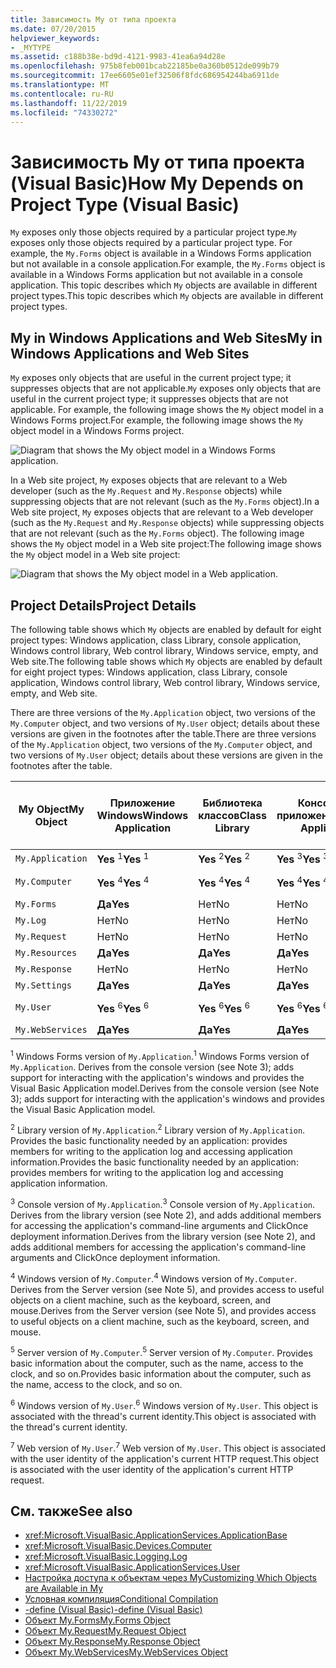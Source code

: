 ```yaml
---
title: Зависимость My от типа проекта
ms.date: 07/20/2015
helpviewer_keywords:
- _MYTYPE
ms.assetid: c188b38e-bd9d-4121-9983-41ea6a94d28e
ms.openlocfilehash: 975b8feb001bcab22185be0a360b0512de099b79
ms.sourcegitcommit: 17ee6605e01ef32506f8fdc686954244ba6911de
ms.translationtype: MT
ms.contentlocale: ru-RU
ms.lasthandoff: 11/22/2019
ms.locfileid: "74330272"
---
```

# <a name="how-my-depends-on-project-type-visual-basic"></a><span data-ttu-id="00042-102">Зависимость My от типа проекта (Visual Basic)</span><span class="sxs-lookup"><span data-stu-id="00042-102">How My Depends on Project Type (Visual Basic)</span></span>

<span data-ttu-id="00042-103">`My` exposes only those objects required by a particular project type.</span><span class="sxs-lookup"><span data-stu-id="00042-103">`My` exposes only those objects required by a particular project type.</span></span> <span data-ttu-id="00042-104">For example, the `My.Forms` object is available in a Windows Forms application but not available in a console application.</span><span class="sxs-lookup"><span data-stu-id="00042-104">For example, the `My.Forms` object is available in a Windows Forms application but not available in a console application.</span></span> <span data-ttu-id="00042-105">This topic describes which `My` objects are available in different project types.</span><span class="sxs-lookup"><span data-stu-id="00042-105">This topic describes which `My` objects are available in different project types.</span></span>  
  
## <a name="my-in-windows-applications-and-web-sites"></a><span data-ttu-id="00042-106">My in Windows Applications and Web Sites</span><span class="sxs-lookup"><span data-stu-id="00042-106">My in Windows Applications and Web Sites</span></span>  

 <span data-ttu-id="00042-107">`My` exposes only objects that are useful in the current project type; it suppresses objects that are not applicable.</span><span class="sxs-lookup"><span data-stu-id="00042-107">`My` exposes only objects that are useful in the current project type; it suppresses objects that are not applicable.</span></span> <span data-ttu-id="00042-108">For example, the following image shows the `My` object model in a Windows Forms project.</span><span class="sxs-lookup"><span data-stu-id="00042-108">For example, the following image shows the `My` object model in a Windows Forms project.</span></span>  
  
 ![Diagram that shows the My object model in a Windows Forms application.](./media/how-my-depends-on-project-type/my-object-model-windows-forms.png)  
  
 <span data-ttu-id="00042-110">In a Web site project, `My` exposes objects that are relevant to a Web developer (such as the `My.Request` and `My.Response` objects) while suppressing objects that are not relevant (such as the `My.Forms` object).</span><span class="sxs-lookup"><span data-stu-id="00042-110">In a Web site project, `My` exposes objects that are relevant to a Web developer (such as the `My.Request` and `My.Response` objects) while suppressing objects that are not relevant (such as the `My.Forms` object).</span></span> <span data-ttu-id="00042-111">The following image shows the `My` object model in a Web site project:</span><span class="sxs-lookup"><span data-stu-id="00042-111">The following image shows the `My` object model in a Web site project:</span></span>  
  
 ![Diagram that shows the My object model in a Web application.](./media/how-my-depends-on-project-type/my-object-model-web.png)  
  
## <a name="project-details"></a><span data-ttu-id="00042-113">Project Details</span><span class="sxs-lookup"><span data-stu-id="00042-113">Project Details</span></span>  

 <span data-ttu-id="00042-114">The following table shows which `My` objects are enabled by default for eight project types: Windows application, class Library, console application, Windows control library, Web control library, Windows service, empty, and Web site.</span><span class="sxs-lookup"><span data-stu-id="00042-114">The following table shows which `My` objects are enabled by default for eight project types: Windows application, class Library, console application, Windows control library, Web control library, Windows service, empty, and Web site.</span></span>  
  
 <span data-ttu-id="00042-115">There are three versions of the `My.Application` object, two versions of the `My.Computer` object, and two versions of `My.User` object; details about these versions are given in the footnotes after the table.</span><span class="sxs-lookup"><span data-stu-id="00042-115">There are three versions of the `My.Application` object, two versions of the `My.Computer` object, and two versions of `My.User` object; details about these versions are given in the footnotes after the table.</span></span>  
  
|<span data-ttu-id="00042-116">My Object</span><span class="sxs-lookup"><span data-stu-id="00042-116">My Object</span></span>|<span data-ttu-id="00042-117">Приложение Windows</span><span class="sxs-lookup"><span data-stu-id="00042-117">Windows Application</span></span>|<span data-ttu-id="00042-118">Библиотека классов</span><span class="sxs-lookup"><span data-stu-id="00042-118">Class Library</span></span>|<span data-ttu-id="00042-119">Консольное приложение</span><span class="sxs-lookup"><span data-stu-id="00042-119">Console Application</span></span>|<span data-ttu-id="00042-120">Windows Control Library</span><span class="sxs-lookup"><span data-stu-id="00042-120">Windows Control Library</span></span>|<span data-ttu-id="00042-121">Web Control Library</span><span class="sxs-lookup"><span data-stu-id="00042-121">Web Control Library</span></span>|<span data-ttu-id="00042-122">Служба Windows</span><span class="sxs-lookup"><span data-stu-id="00042-122">Windows Service</span></span>|<span data-ttu-id="00042-123">Empty</span><span class="sxs-lookup"><span data-stu-id="00042-123">Empty</span></span>|<span data-ttu-id="00042-124">Веб-сайт</span><span class="sxs-lookup"><span data-stu-id="00042-124">Web Site</span></span>|  
|---|---|---|---|---|---|---|---|---|  
|`My.Application`|<span data-ttu-id="00042-125">**Yes** <sup>1</sup></span><span class="sxs-lookup"><span data-stu-id="00042-125">**Yes** <sup>1</sup></span></span>|<span data-ttu-id="00042-126">**Yes** <sup>2</sup></span><span class="sxs-lookup"><span data-stu-id="00042-126">**Yes** <sup>2</sup></span></span>|<span data-ttu-id="00042-127">**Yes** <sup>3</sup></span><span class="sxs-lookup"><span data-stu-id="00042-127">**Yes** <sup>3</sup></span></span>|<span data-ttu-id="00042-128">**Yes** <sup>2</sup></span><span class="sxs-lookup"><span data-stu-id="00042-128">**Yes** <sup>2</sup></span></span>|<span data-ttu-id="00042-129">Нет</span><span class="sxs-lookup"><span data-stu-id="00042-129">No</span></span>|<span data-ttu-id="00042-130">**Yes** <sup>3</sup></span><span class="sxs-lookup"><span data-stu-id="00042-130">**Yes** <sup>3</sup></span></span>|<span data-ttu-id="00042-131">Нет</span><span class="sxs-lookup"><span data-stu-id="00042-131">No</span></span>|<span data-ttu-id="00042-132">Нет</span><span class="sxs-lookup"><span data-stu-id="00042-132">No</span></span>|  
|`My.Computer`|<span data-ttu-id="00042-133">**Yes** <sup>4</sup></span><span class="sxs-lookup"><span data-stu-id="00042-133">**Yes** <sup>4</sup></span></span>|<span data-ttu-id="00042-134">**Yes** <sup>4</sup></span><span class="sxs-lookup"><span data-stu-id="00042-134">**Yes** <sup>4</sup></span></span>|<span data-ttu-id="00042-135">**Yes** <sup>4</sup></span><span class="sxs-lookup"><span data-stu-id="00042-135">**Yes** <sup>4</sup></span></span>|<span data-ttu-id="00042-136">**Yes** <sup>4</sup></span><span class="sxs-lookup"><span data-stu-id="00042-136">**Yes** <sup>4</sup></span></span>|<span data-ttu-id="00042-137">**Yes** <sup>5</sup></span><span class="sxs-lookup"><span data-stu-id="00042-137">**Yes** <sup>5</sup></span></span>|<span data-ttu-id="00042-138">**Yes** <sup>4</sup></span><span class="sxs-lookup"><span data-stu-id="00042-138">**Yes** <sup>4</sup></span></span>|<span data-ttu-id="00042-139">Нет</span><span class="sxs-lookup"><span data-stu-id="00042-139">No</span></span>|<span data-ttu-id="00042-140">**Yes** <sup>5</sup></span><span class="sxs-lookup"><span data-stu-id="00042-140">**Yes** <sup>5</sup></span></span>|  
|`My.Forms`|<span data-ttu-id="00042-141">**Да**</span><span class="sxs-lookup"><span data-stu-id="00042-141">**Yes**</span></span>|<span data-ttu-id="00042-142">Нет</span><span class="sxs-lookup"><span data-stu-id="00042-142">No</span></span>|<span data-ttu-id="00042-143">Нет</span><span class="sxs-lookup"><span data-stu-id="00042-143">No</span></span>|<span data-ttu-id="00042-144">**Да**</span><span class="sxs-lookup"><span data-stu-id="00042-144">**Yes**</span></span>|<span data-ttu-id="00042-145">Нет</span><span class="sxs-lookup"><span data-stu-id="00042-145">No</span></span>|<span data-ttu-id="00042-146">Нет</span><span class="sxs-lookup"><span data-stu-id="00042-146">No</span></span>|<span data-ttu-id="00042-147">Нет</span><span class="sxs-lookup"><span data-stu-id="00042-147">No</span></span>|<span data-ttu-id="00042-148">Нет</span><span class="sxs-lookup"><span data-stu-id="00042-148">No</span></span>|  
|`My.Log`|<span data-ttu-id="00042-149">Нет</span><span class="sxs-lookup"><span data-stu-id="00042-149">No</span></span>|<span data-ttu-id="00042-150">Нет</span><span class="sxs-lookup"><span data-stu-id="00042-150">No</span></span>|<span data-ttu-id="00042-151">Нет</span><span class="sxs-lookup"><span data-stu-id="00042-151">No</span></span>|<span data-ttu-id="00042-152">Нет</span><span class="sxs-lookup"><span data-stu-id="00042-152">No</span></span>|<span data-ttu-id="00042-153">Нет</span><span class="sxs-lookup"><span data-stu-id="00042-153">No</span></span>|<span data-ttu-id="00042-154">Нет</span><span class="sxs-lookup"><span data-stu-id="00042-154">No</span></span>|<span data-ttu-id="00042-155">Нет</span><span class="sxs-lookup"><span data-stu-id="00042-155">No</span></span>|<span data-ttu-id="00042-156">**Да**</span><span class="sxs-lookup"><span data-stu-id="00042-156">**Yes**</span></span>|  
|`My.Request`|<span data-ttu-id="00042-157">Нет</span><span class="sxs-lookup"><span data-stu-id="00042-157">No</span></span>|<span data-ttu-id="00042-158">Нет</span><span class="sxs-lookup"><span data-stu-id="00042-158">No</span></span>|<span data-ttu-id="00042-159">Нет</span><span class="sxs-lookup"><span data-stu-id="00042-159">No</span></span>|<span data-ttu-id="00042-160">Нет</span><span class="sxs-lookup"><span data-stu-id="00042-160">No</span></span>|<span data-ttu-id="00042-161">Нет</span><span class="sxs-lookup"><span data-stu-id="00042-161">No</span></span>|<span data-ttu-id="00042-162">Нет</span><span class="sxs-lookup"><span data-stu-id="00042-162">No</span></span>|<span data-ttu-id="00042-163">Нет</span><span class="sxs-lookup"><span data-stu-id="00042-163">No</span></span>|<span data-ttu-id="00042-164">**Да**</span><span class="sxs-lookup"><span data-stu-id="00042-164">**Yes**</span></span>|  
|`My.Resources`|<span data-ttu-id="00042-165">**Да**</span><span class="sxs-lookup"><span data-stu-id="00042-165">**Yes**</span></span>|<span data-ttu-id="00042-166">**Да**</span><span class="sxs-lookup"><span data-stu-id="00042-166">**Yes**</span></span>|<span data-ttu-id="00042-167">**Да**</span><span class="sxs-lookup"><span data-stu-id="00042-167">**Yes**</span></span>|<span data-ttu-id="00042-168">**Да**</span><span class="sxs-lookup"><span data-stu-id="00042-168">**Yes**</span></span>|<span data-ttu-id="00042-169">**Да**</span><span class="sxs-lookup"><span data-stu-id="00042-169">**Yes**</span></span>|<span data-ttu-id="00042-170">**Да**</span><span class="sxs-lookup"><span data-stu-id="00042-170">**Yes**</span></span>|<span data-ttu-id="00042-171">Нет</span><span class="sxs-lookup"><span data-stu-id="00042-171">No</span></span>|<span data-ttu-id="00042-172">Нет</span><span class="sxs-lookup"><span data-stu-id="00042-172">No</span></span>|  
|`My.Response`|<span data-ttu-id="00042-173">Нет</span><span class="sxs-lookup"><span data-stu-id="00042-173">No</span></span>|<span data-ttu-id="00042-174">Нет</span><span class="sxs-lookup"><span data-stu-id="00042-174">No</span></span>|<span data-ttu-id="00042-175">Нет</span><span class="sxs-lookup"><span data-stu-id="00042-175">No</span></span>|<span data-ttu-id="00042-176">Нет</span><span class="sxs-lookup"><span data-stu-id="00042-176">No</span></span>|<span data-ttu-id="00042-177">Нет</span><span class="sxs-lookup"><span data-stu-id="00042-177">No</span></span>|<span data-ttu-id="00042-178">Нет</span><span class="sxs-lookup"><span data-stu-id="00042-178">No</span></span>|<span data-ttu-id="00042-179">Нет</span><span class="sxs-lookup"><span data-stu-id="00042-179">No</span></span>|<span data-ttu-id="00042-180">**Да**</span><span class="sxs-lookup"><span data-stu-id="00042-180">**Yes**</span></span>|  
|`My.Settings`|<span data-ttu-id="00042-181">**Да**</span><span class="sxs-lookup"><span data-stu-id="00042-181">**Yes**</span></span>|<span data-ttu-id="00042-182">**Да**</span><span class="sxs-lookup"><span data-stu-id="00042-182">**Yes**</span></span>|<span data-ttu-id="00042-183">**Да**</span><span class="sxs-lookup"><span data-stu-id="00042-183">**Yes**</span></span>|<span data-ttu-id="00042-184">**Да**</span><span class="sxs-lookup"><span data-stu-id="00042-184">**Yes**</span></span>|<span data-ttu-id="00042-185">**Да**</span><span class="sxs-lookup"><span data-stu-id="00042-185">**Yes**</span></span>|<span data-ttu-id="00042-186">**Да**</span><span class="sxs-lookup"><span data-stu-id="00042-186">**Yes**</span></span>|<span data-ttu-id="00042-187">Нет</span><span class="sxs-lookup"><span data-stu-id="00042-187">No</span></span>|<span data-ttu-id="00042-188">Нет</span><span class="sxs-lookup"><span data-stu-id="00042-188">No</span></span>|  
|`My.User`|<span data-ttu-id="00042-189">**Yes** <sup>6</sup></span><span class="sxs-lookup"><span data-stu-id="00042-189">**Yes** <sup>6</sup></span></span>|<span data-ttu-id="00042-190">**Yes** <sup>6</sup></span><span class="sxs-lookup"><span data-stu-id="00042-190">**Yes** <sup>6</sup></span></span>|<span data-ttu-id="00042-191">**Yes** <sup>6</sup></span><span class="sxs-lookup"><span data-stu-id="00042-191">**Yes** <sup>6</sup></span></span>|<span data-ttu-id="00042-192">**Yes** <sup>6</sup></span><span class="sxs-lookup"><span data-stu-id="00042-192">**Yes** <sup>6</sup></span></span>|<span data-ttu-id="00042-193">**Yes** <sup>7</sup></span><span class="sxs-lookup"><span data-stu-id="00042-193">**Yes** <sup>7</sup></span></span>|<span data-ttu-id="00042-194">**Yes** <sup>6</sup></span><span class="sxs-lookup"><span data-stu-id="00042-194">**Yes** <sup>6</sup></span></span>|<span data-ttu-id="00042-195">Нет</span><span class="sxs-lookup"><span data-stu-id="00042-195">No</span></span>|<span data-ttu-id="00042-196">**Yes** <sup>7</sup></span><span class="sxs-lookup"><span data-stu-id="00042-196">**Yes** <sup>7</sup></span></span>|  
|`My.WebServices`|<span data-ttu-id="00042-197">**Да**</span><span class="sxs-lookup"><span data-stu-id="00042-197">**Yes**</span></span>|<span data-ttu-id="00042-198">**Да**</span><span class="sxs-lookup"><span data-stu-id="00042-198">**Yes**</span></span>|<span data-ttu-id="00042-199">**Да**</span><span class="sxs-lookup"><span data-stu-id="00042-199">**Yes**</span></span>|<span data-ttu-id="00042-200">**Да**</span><span class="sxs-lookup"><span data-stu-id="00042-200">**Yes**</span></span>|<span data-ttu-id="00042-201">**Да**</span><span class="sxs-lookup"><span data-stu-id="00042-201">**Yes**</span></span>|<span data-ttu-id="00042-202">**Да**</span><span class="sxs-lookup"><span data-stu-id="00042-202">**Yes**</span></span>|<span data-ttu-id="00042-203">Нет</span><span class="sxs-lookup"><span data-stu-id="00042-203">No</span></span>|<span data-ttu-id="00042-204">Нет</span><span class="sxs-lookup"><span data-stu-id="00042-204">No</span></span>|  
  
 <span data-ttu-id="00042-205"><sup>1</sup> Windows Forms version of `My.Application`.</span><span class="sxs-lookup"><span data-stu-id="00042-205"><sup>1</sup> Windows Forms version of `My.Application`.</span></span> <span data-ttu-id="00042-206">Derives from the console version (see Note 3); adds support for interacting with the application's windows and provides the Visual Basic Application model.</span><span class="sxs-lookup"><span data-stu-id="00042-206">Derives from the console version (see Note 3); adds support for interacting with the application's windows and provides the Visual Basic Application model.</span></span>  
  
 <span data-ttu-id="00042-207"><sup>2</sup> Library version of `My.Application`.</span><span class="sxs-lookup"><span data-stu-id="00042-207"><sup>2</sup> Library version of `My.Application`.</span></span> <span data-ttu-id="00042-208">Provides the basic functionality needed by an application: provides members for writing to the application log and accessing application information.</span><span class="sxs-lookup"><span data-stu-id="00042-208">Provides the basic functionality needed by an application: provides members for writing to the application log and accessing application information.</span></span>  
  
 <span data-ttu-id="00042-209"><sup>3</sup> Console version of `My.Application`.</span><span class="sxs-lookup"><span data-stu-id="00042-209"><sup>3</sup> Console version of `My.Application`.</span></span> <span data-ttu-id="00042-210">Derives from the library version (see Note 2), and adds additional members for accessing the application's command-line arguments and ClickOnce deployment information.</span><span class="sxs-lookup"><span data-stu-id="00042-210">Derives from the library version (see Note 2), and adds additional members for accessing the application's command-line arguments and ClickOnce deployment information.</span></span>  
  
 <span data-ttu-id="00042-211"><sup>4</sup> Windows version of `My.Computer`.</span><span class="sxs-lookup"><span data-stu-id="00042-211"><sup>4</sup> Windows version of `My.Computer`.</span></span> <span data-ttu-id="00042-212">Derives from the Server version (see Note 5), and provides access to useful objects on a client machine, such as the keyboard, screen, and mouse.</span><span class="sxs-lookup"><span data-stu-id="00042-212">Derives from the Server version (see Note 5), and provides access to useful objects on a client machine, such as the keyboard, screen, and mouse.</span></span>  
  
 <span data-ttu-id="00042-213"><sup>5</sup> Server version of `My.Computer`.</span><span class="sxs-lookup"><span data-stu-id="00042-213"><sup>5</sup> Server version of `My.Computer`.</span></span> <span data-ttu-id="00042-214">Provides basic information about the computer, such as the name, access to the clock, and so on.</span><span class="sxs-lookup"><span data-stu-id="00042-214">Provides basic information about the computer, such as the name, access to the clock, and so on.</span></span>  
  
 <span data-ttu-id="00042-215"><sup>6</sup> Windows version of `My.User`.</span><span class="sxs-lookup"><span data-stu-id="00042-215"><sup>6</sup> Windows version of `My.User`.</span></span> <span data-ttu-id="00042-216">This object is associated with the thread's current identity.</span><span class="sxs-lookup"><span data-stu-id="00042-216">This object is associated with the thread's current identity.</span></span>  
  
 <span data-ttu-id="00042-217"><sup>7</sup> Web version of `My.User`.</span><span class="sxs-lookup"><span data-stu-id="00042-217"><sup>7</sup> Web version of `My.User`.</span></span> <span data-ttu-id="00042-218">This object is associated with the user identity of the application's current HTTP request.</span><span class="sxs-lookup"><span data-stu-id="00042-218">This object is associated with the user identity of the application's current HTTP request.</span></span>  
  
## <a name="see-also"></a><span data-ttu-id="00042-219">См. также</span><span class="sxs-lookup"><span data-stu-id="00042-219">See also</span></span>

- <xref:Microsoft.VisualBasic.ApplicationServices.ApplicationBase>
- <xref:Microsoft.VisualBasic.Devices.Computer>
- <xref:Microsoft.VisualBasic.Logging.Log>
- <xref:Microsoft.VisualBasic.ApplicationServices.User>
- [<span data-ttu-id="00042-220">Настройка доступа к объектам через My</span><span class="sxs-lookup"><span data-stu-id="00042-220">Customizing Which Objects are Available in My</span></span>](../../../visual-basic/developing-apps/customizing-extending-my/customizing-which-objects-are-available-in-my.md)
- [<span data-ttu-id="00042-221">Условная компиляция</span><span class="sxs-lookup"><span data-stu-id="00042-221">Conditional Compilation</span></span>](../../../visual-basic/programming-guide/program-structure/conditional-compilation.md)
- [<span data-ttu-id="00042-222">-define (Visual Basic)</span><span class="sxs-lookup"><span data-stu-id="00042-222">-define (Visual Basic)</span></span>](../../../visual-basic/reference/command-line-compiler/define.md)
- [<span data-ttu-id="00042-223">Объект My.Forms</span><span class="sxs-lookup"><span data-stu-id="00042-223">My.Forms Object</span></span>](../../../visual-basic/language-reference/objects/my-forms-object.md)
- [<span data-ttu-id="00042-224">Объект My.Request</span><span class="sxs-lookup"><span data-stu-id="00042-224">My.Request Object</span></span>](../../../visual-basic/language-reference/objects/my-request-object.md)
- [<span data-ttu-id="00042-225">Объект My.Response</span><span class="sxs-lookup"><span data-stu-id="00042-225">My.Response Object</span></span>](../../../visual-basic/language-reference/objects/my-response-object.md)
- [<span data-ttu-id="00042-226">Объект My.WebServices</span><span class="sxs-lookup"><span data-stu-id="00042-226">My.WebServices Object</span></span>](../../../visual-basic/language-reference/objects/my-webservices-object.md)
